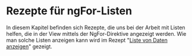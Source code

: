 # Rezepte für ngFor-Listen

In diesem Kapitel befinden sich Rezepte, die uns bei der Arbeit mit Listen helfen, die in der View mittels der NgFor-Direktive angezeigt werden. Wie man solche Listen anzeigen kann wird im Rezept "[Liste von Daten anzeigen](#c03-data-list)" gezeigt.

